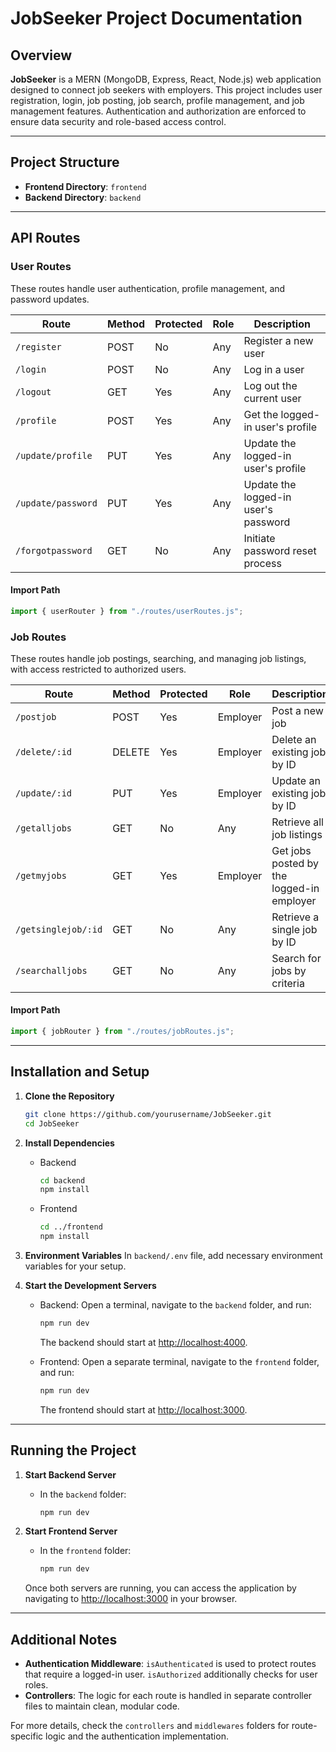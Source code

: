 # JobSeeker Project Documentation

## Overview
**JobSeeker** is a MERN (MongoDB, Express, React, Node.js) web application designed to connect job seekers with employers. This project includes user registration, login, job posting, job search, profile management, and job management features. Authentication and authorization are enforced to ensure data security and role-based access control.

---

## Project Structure

- **Frontend Directory**: `frontend`
- **Backend Directory**: `backend`

---

## API Routes

### User Routes
These routes handle user authentication, profile management, and password updates.

| Route              | Method | Protected | Role       | Description                        |
|--------------------|--------|-----------|------------|------------------------------------|
| `/register`        | POST   | No        | Any        | Register a new user               |
| `/login`           | POST   | No        | Any        | Log in a user                     |
| `/logout`          | GET    | Yes       | Any        | Log out the current user          |
| `/profile`         | POST   | Yes       | Any        | Get the logged-in user's profile  |
| `/update/profile`  | PUT    | Yes       | Any        | Update the logged-in user's profile |
| `/update/password` | PUT    | Yes       | Any        | Update the logged-in user's password |
| `/forgotpassword`  | GET    | No        | Any        | Initiate password reset process   |

#### Import Path
```javascript
import { userRouter } from "./routes/userRoutes.js";
```

### Job Routes
These routes handle job postings, searching, and managing job listings, with access restricted to authorized users.

| Route                 | Method | Protected | Role        | Description                        |
|-----------------------|--------|-----------|-------------|------------------------------------|
| `/postjob`            | POST   | Yes       | Employer    | Post a new job                    |
| `/delete/:id`         | DELETE | Yes       | Employer    | Delete an existing job by ID      |
| `/update/:id`         | PUT    | Yes       | Employer    | Update an existing job by ID      |
| `/getalljobs`         | GET    | No        | Any         | Retrieve all job listings         |
| `/getmyjobs`          | GET    | Yes       | Employer    | Get jobs posted by the logged-in employer |
| `/getsinglejob/:id`   | GET    | No        | Any         | Retrieve a single job by ID       |
| `/searchalljobs`      | GET    | No        | Any         | Search for jobs by criteria       |

#### Import Path
```javascript
import { jobRouter } from "./routes/jobRoutes.js";
```

---

## Installation and Setup

1. **Clone the Repository**
   ```bash
   git clone https://github.com/yourusername/JobSeeker.git
   cd JobSeeker
   ```

2. **Install Dependencies**
   - Backend
     ```bash
     cd backend
     npm install
     ```
   - Frontend
     ```bash
     cd ../frontend
     npm install
     ```

3. **Environment Variables**
   In `backend/.env` file, add necessary environment variables for your setup.

4. **Start the Development Servers**
   - Backend: Open a terminal, navigate to the `backend` folder, and run:
     ```bash
     npm run dev
     ```
     The backend should start at [http://localhost:4000](http://localhost:4000).

   - Frontend: Open a separate terminal, navigate to the `frontend` folder, and run:
     ```bash
     npm run dev
     ```
     The frontend should start at [http://localhost:3000](http://localhost:3000).

---

## Running the Project

1. **Start Backend Server**
   - In the `backend` folder:
     ```bash
     npm run dev
     ```

2. **Start Frontend Server**
   - In the `frontend` folder:
     ```bash
     npm run dev
     ```

   Once both servers are running, you can access the application by navigating to [http://localhost:3000](http://localhost:3000) in your browser.

---

## Additional Notes

- **Authentication Middleware**: `isAuthenticated` is used to protect routes that require a logged-in user. `isAuthorized` additionally checks for user roles.
- **Controllers**: The logic for each route is handled in separate controller files to maintain clean, modular code.

For more details, check the `controllers` and `middlewares` folders for route-specific logic and the authentication implementation.
